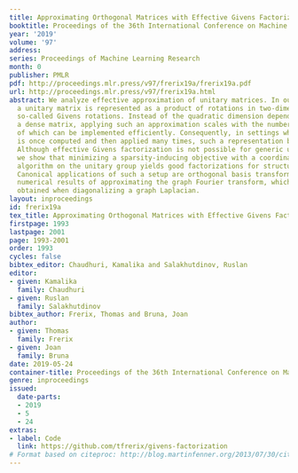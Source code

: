 ```yaml
---
title: Approximating Orthogonal Matrices with Effective Givens Factorization
booktitle: Proceedings of the 36th International Conference on Machine Learning
year: '2019'
volume: '97'
address: 
series: Proceedings of Machine Learning Research
month: 0
publisher: PMLR
pdf: http://proceedings.mlr.press/v97/frerix19a/frerix19a.pdf
url: http://proceedings.mlr.press/v97/frerix19a.html
abstract: We analyze effective approximation of unitary matrices. In our formulation,
  a unitary matrix is represented as a product of rotations in two-dimensional subspaces,
  so-called Givens rotations. Instead of the quadratic dimension dependence when applying
  a dense matrix, applying such an approximation scales with the number factors, each
  of which can be implemented efficiently. Consequently, in settings where an approximation
  is once computed and then applied many times, such a representation becomes advantageous.
  Although effective Givens factorization is not possible for generic unitary operators,
  we show that minimizing a sparsity-inducing objective with a coordinate descent
  algorithm on the unitary group yields good factorizations for structured matrices.
  Canonical applications of such a setup are orthogonal basis transforms. We demonstrate
  numerical results of approximating the graph Fourier transform, which is the matrix
  obtained when diagonalizing a graph Laplacian.
layout: inproceedings
id: frerix19a
tex_title: Approximating Orthogonal Matrices with Effective Givens Factorization
firstpage: 1993
lastpage: 2001
page: 1993-2001
order: 1993
cycles: false
bibtex_editor: Chaudhuri, Kamalika and Salakhutdinov, Ruslan
editor:
- given: Kamalika
  family: Chaudhuri
- given: Ruslan
  family: Salakhutdinov
bibtex_author: Frerix, Thomas and Bruna, Joan
author:
- given: Thomas
  family: Frerix
- given: Joan
  family: Bruna
date: 2019-05-24
container-title: Proceedings of the 36th International Conference on Machine Learning
genre: inproceedings
issued:
  date-parts:
  - 2019
  - 5
  - 24
extras:
- label: Code
  link: https://github.com/tfrerix/givens-factorization
# Format based on citeproc: http://blog.martinfenner.org/2013/07/30/citeproc-yaml-for-bibliographies/
---
```

